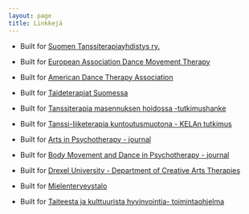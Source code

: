 ```yaml
---
layout: page
title: Linkkejä
---
```


* Built for [Suomen Tanssiterapiayhdistys ry.](http://tanssiterapia.net)
* Built for [European Association Dance Movement Therapy](http://www.eadmt.com)
* Built for [American Dance Therapy Association](https://adta.org)
* Built for [Taideterapiat Suomessa](http://www.taideterapiat.fi)

* Built for [Tanssiterapia masennuksen hoidossa -tutkimushanke](https://www.jyu.fi/edupsy/fi/laitokset/psykologia/tutkimus/tutkimussuuntaukset/psykoterapia/psykoterapia/right/projektit/ryhmamuotoinen-tanssi-liiketerapia-kuntoutusmuotona-masennuspotilaille/ryhmamuotoinen-tanssi-liiketerapia-kuntoutusmuotona-masennuspotilaille)
* Built for [Tanssi-liiketerapia kuntoutusmuotona - KELAn tutkimus](https://helda.helsinki.fi/bitstream/handle/10138/164471/Tyopapereita99.pdf?sequence=1)

* Built for [Arts in Psychotherapy - journal](https://www.sciencedirect.com/journal/the-arts-in-psychotherapy/issues)
* Built for [Body Movement and Dance in Psychotherapy - journal](https://www.tandfonline.com/loi/tbmd20)
* Built for [Drexel University - Department of Creative Arts Therapies](http://drexel.edu/cnhp/academics/departments/Creative-Arts-Therapies/)

* Built for [Mielenterveystalo](https://www.mielenterveystalo.fi)
* Built for [Taiteesta ja kulttuurista hyvinvointia- toimintaohjelma](https://thl.fi/fi/tutkimus-ja-asiantuntijatyo/hankkeet-ja-ohjelmat/taiteesta-ja-kulttuurista-hyvinvointia)

